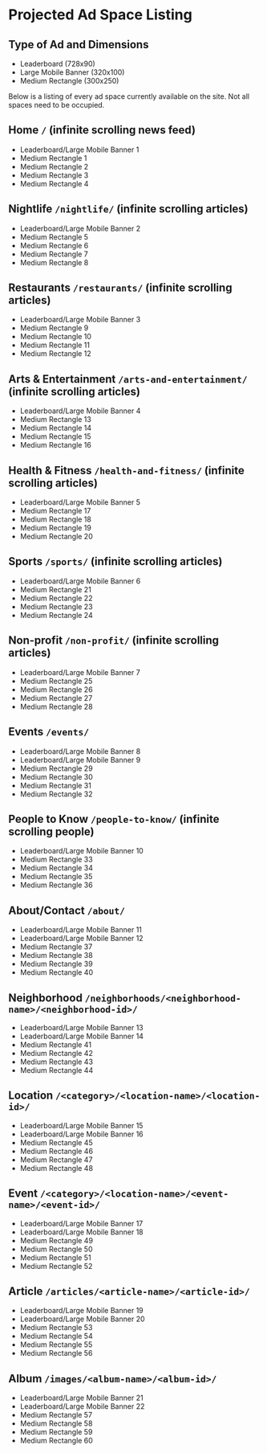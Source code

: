 # Projected Ad Space Listing

## Type of Ad and Dimensions
- Leaderboard (728x90)
- Large Mobile Banner (320x100)
- Medium Rectangle (300x250)

Below is a listing of every ad space currently available on the site. Not all spaces need to be occupied.

## Home `/` (infinite scrolling news feed)
- Leaderboard/Large Mobile Banner 1
- Medium Rectangle 1
- Medium Rectangle 2
- Medium Rectangle 3
- Medium Rectangle 4

## Nightlife `/nightlife/` (infinite scrolling articles)
- Leaderboard/Large Mobile Banner 2
- Medium Rectangle 5
- Medium Rectangle 6
- Medium Rectangle 7
- Medium Rectangle 8

## Restaurants `/restaurants/` (infinite scrolling articles)
- Leaderboard/Large Mobile Banner 3
- Medium Rectangle 9
- Medium Rectangle 10
- Medium Rectangle 11
- Medium Rectangle 12

## Arts & Entertainment `/arts-and-entertainment/` (infinite scrolling articles)
- Leaderboard/Large Mobile Banner 4
- Medium Rectangle 13
- Medium Rectangle 14
- Medium Rectangle 15
- Medium Rectangle 16

## Health & Fitness `/health-and-fitness/` (infinite scrolling articles)
- Leaderboard/Large Mobile Banner 5
- Medium Rectangle 17
- Medium Rectangle 18
- Medium Rectangle 19
- Medium Rectangle 20

## Sports `/sports/` (infinite scrolling articles)
- Leaderboard/Large Mobile Banner 6
- Medium Rectangle 21
- Medium Rectangle 22
- Medium Rectangle 23
- Medium Rectangle 24

## Non-profit `/non-profit/` (infinite scrolling articles)
- Leaderboard/Large Mobile Banner 7
- Medium Rectangle 25
- Medium Rectangle 26
- Medium Rectangle 27
- Medium Rectangle 28

## Events `/events/`
- Leaderboard/Large Mobile Banner 8
- Leaderboard/Large Mobile Banner 9
- Medium Rectangle 29
- Medium Rectangle 30
- Medium Rectangle 31
- Medium Rectangle 32

## People to Know `/people-to-know/` (infinite scrolling people)
- Leaderboard/Large Mobile Banner 10
- Medium Rectangle 33
- Medium Rectangle 34
- Medium Rectangle 35
- Medium Rectangle 36

## About/Contact `/about/`
- Leaderboard/Large Mobile Banner 11
- Leaderboard/Large Mobile Banner 12
- Medium Rectangle 37
- Medium Rectangle 38
- Medium Rectangle 39
- Medium Rectangle 40

## Neighborhood `/neighborhoods/<neighborhood-name>/<neighborhood-id>/`
- Leaderboard/Large Mobile Banner 13
- Leaderboard/Large Mobile Banner 14
- Medium Rectangle 41
- Medium Rectangle 42
- Medium Rectangle 43
- Medium Rectangle 44

## Location `/<category>/<location-name>/<location-id>/`
- Leaderboard/Large Mobile Banner 15
- Leaderboard/Large Mobile Banner 16
- Medium Rectangle 45
- Medium Rectangle 46
- Medium Rectangle 47
- Medium Rectangle 48

## Event `/<category>/<location-name>/<event-name>/<event-id>/`
- Leaderboard/Large Mobile Banner 17
- Leaderboard/Large Mobile Banner 18
- Medium Rectangle 49
- Medium Rectangle 50
- Medium Rectangle 51
- Medium Rectangle 52

## Article `/articles/<article-name>/<article-id>/`
- Leaderboard/Large Mobile Banner 19
- Leaderboard/Large Mobile Banner 20
- Medium Rectangle 53
- Medium Rectangle 54
- Medium Rectangle 55
- Medium Rectangle 56

## Album `/images/<album-name>/<album-id>/`
- Leaderboard/Large Mobile Banner 21
- Leaderboard/Large Mobile Banner 22
- Medium Rectangle 57
- Medium Rectangle 58
- Medium Rectangle 59
- Medium Rectangle 60
